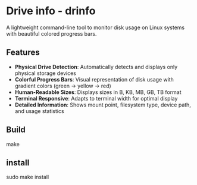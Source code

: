 # Drive info - drinfo

A lightweight command-line tool to monitor disk usage on Linux systems with beautiful colored progress bars.

## Features

- **Physical Drive Detection**: Automatically detects and displays only physical storage devices
- **Colorful Progress Bars**: Visual representation of disk usage with gradient colors (green → yellow → red)
- **Human-Readable Sizes**: Displays sizes in B, KB, MB, GB, TB format
- **Terminal Responsive**: Adapts to terminal width for optimal display
- **Detailed Information**: Shows mount point, filesystem type, device path, and usage statistics

## Build

make

## install

sudo make install

